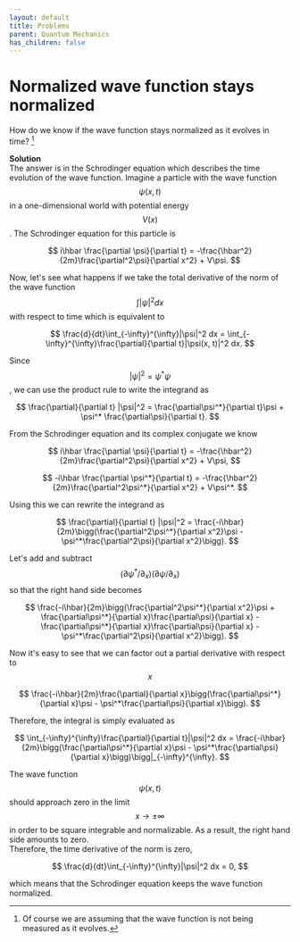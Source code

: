 ```yaml
---
layout: default
title: Problems
parent: Quantum Mechanics
has_children: false
---
```


# Normalized wave function stays normalized
How do we know if the wave function stays normalized as it evolves in time? [^1] 

**Solution**  
The answer is in the Schrodinger equation which describes the time evolution of the wave function. 
Imagine a particle with the wave function $$\psi(x, t)$$ in a one-dimensional world with potential energy $$V(x)$$. 
The Schrodinger equation for this particle is 

$$
i\hbar \frac{\partial \psi}{\partial t} = -\frac{\hbar^2}{2m}\frac{\partial^2\psi}{\partial x^2} + V\psi. 
$$

Now, let's see what happens if we take the total derivative of the norm of the wave function $$\int\vert\psi\vert^2 dx$$ with respect to time which is equivalent to 

$$
\frac{d}{dt}\int_{-\infty}^{\infty}|\psi|^2 dx = \int_{-\infty}^{\infty}\frac{\partial}{\partial t}|\psi(x, t)|^2 dx.
$$

Since $$\vert\psi\vert^2 = \psi^*\psi$$, we can use the product rule to write the integrand as 

$$
\frac{\partial}{\partial t} |\psi|^2 = \frac{\partial\psi^*}{\partial t}\psi + \psi^* \frac{\partial\psi}{\partial t}.
$$

From the Schrodinger equation and its complex conjugate we know 

$$
i\hbar \frac{\partial \psi}{\partial t} = -\frac{\hbar^2}{2m}\frac{\partial^2\psi}{\partial x^2} + V\psi,
$$

$$
-i\hbar \frac{\partial \psi^*}{\partial t} = -\frac{\hbar^2}{2m}\frac{\partial^2\psi^*}{\partial x^2} + V\psi^*. 
$$

Using this we can rewrite the integrand as

$$
\frac{\partial}{\partial t} |\psi|^2 = \frac{-i\hbar}{2m}\bigg(\frac{\partial^2\psi^*}{\partial x^2}\psi - \psi^*\frac{\partial^2\psi}{\partial x^2}\bigg). 
$$

Let's add and subtract $$(\partial\psi^*/\partial_x)(\partial\psi/\partial_x)$$ so that the right hand side becomes  

$$
\frac{-i\hbar}{2m}\bigg(\frac{\partial^2\psi^*}{\partial x^2}\psi + \frac{\partial\psi^*}{\partial x}\frac{\partial\psi}{\partial x} - \frac{\partial\psi^*}{\partial x}\frac{\partial\psi}{\partial x} - \psi^*\frac{\partial^2\psi}{\partial x^2}\bigg). 
$$

Now it's easy to see that we can factor out a partial derivative with respect to $$x$$ 

$$
\frac{-i\hbar}{2m}\frac{\partial}{\partial x}\bigg(\frac{\partial\psi^*}{\partial x}\psi - \psi^*\frac{\partial\psi}{\partial x}\bigg).
$$

Therefore, the integral is simply evaluated as

$$
\int_{-\infty}^{\infty}\frac{\partial}{\partial t}|\psi|^2 dx = \frac{-i\hbar}{2m}\bigg(\frac{\partial\psi^*}{\partial x}\psi - \psi^*\frac{\partial\psi}{\partial x}\bigg)\bigg|_{-\infty}^{\infty}. 
$$

The wave function $$\psi(x, t)$$ should approach zero in the limit $$x\rightarrow\pm\infty$$ in order to be square integrable and normalizable. As a result, the right hand side amounts to zero.  
Therefore, the time derivative of the norm is zero, 

$$
\frac{d}{dt}\int_{-\infty}^{\infty}|\psi|^2 dx = 0, 
$$

which means that the Schrodinger equation keeps the wave function normalized. 

[^1]: Of course we are assuming that the wave function is not being measured as it evolves. 